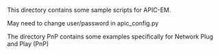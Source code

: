 This directory contains some sample scripts for APIC-EM.

May need to change user/password in apic_config.py

The directory PnP contains some examples specifically for Network Plug and Play (PnP)
